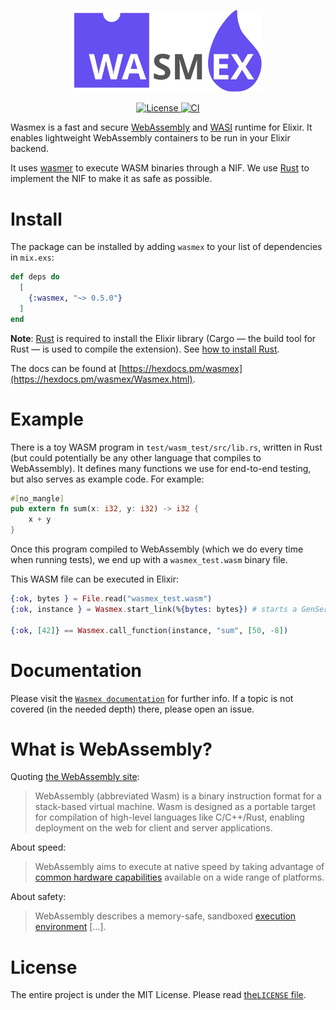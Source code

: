<p align="center">
  <img width="300" src="./logo.svg" alt="Wasmex logo">
</p>
<p align="center">
  <a href="https://github.com/tessi/wasmex/blob/master/LICENSE">
    <img src="https://img.shields.io/github/license/tessi/wasmex.svg" alt="License">
  </a>
  <a href="https://circleci.com/gh/tessi/wasmex">
    <img src="https://circleci.com/gh/tessi/wasmex.svg?style=svg" alt="CI">
  </a>
</p>

Wasmex is a fast and secure [WebAssembly](https://webassembly.org/) and [WASI](https://github.com/WebAssembly/WASI) runtime for Elixir.
It enables lightweight WebAssembly containers to be run in your Elixir backend.

It uses [wasmer](https://wasmer.io/) to execute WASM binaries through a NIF.
We use [Rust](https://www.rust-lang.org/) to implement the NIF to make it as safe as possible.

# Install

The package can be installed by adding `wasmex` to your list of
dependencies in `mix.exs`:

```elixir
def deps do
  [
    {:wasmex, "~> 0.5.0"}
  ]
end
```

**Note**: [Rust](https://www.rust-lang.org/) is required to install the Elixir library (Cargo — the build tool for Rust — is used to compile the extension).
See [how to install Rust](https://www.rust-lang.org/tools/install).

The docs can be found at [https://hexdocs.pm/wasmex](https://hexdocs.pm/wasmex/Wasmex.html).

# Example

There is a toy WASM program in `test/wasm_test/src/lib.rs`, written in Rust (but could potentially be any other language that compiles to WebAssembly).
It defines many functions we use for end-to-end testing, but also serves as example code. For example:

```rust
#[no_mangle]
pub extern fn sum(x: i32, y: i32) -> i32 {
    x + y
}
```

Once this program compiled to WebAssembly (which we do every time when running tests), we end up with a `wasmex_test.wasm` binary file.

This WASM file can be executed in Elixir:

```elixir
{:ok, bytes } = File.read("wasmex_test.wasm")
{:ok, instance } = Wasmex.start_link(%{bytes: bytes}) # starts a GenServer running this WASM instance

{:ok, [42]} == Wasmex.call_function(instance, "sum", [50, -8])
```

# Documentation

Please visit the [`Wasmex documentation`](https://hexdocs.pm/wasmex/Wasmex.html) for further info.
If a topic is not covered (in the needed depth) there, please open an issue.

# What is WebAssembly?

Quoting [the WebAssembly site](https://webassembly.org/):

> WebAssembly (abbreviated Wasm) is a binary instruction format for a
> stack-based virtual machine. Wasm is designed as a portable target
> for compilation of high-level languages like C/C++/Rust, enabling
> deployment on the web for client and server applications.

About speed:

> WebAssembly aims to execute at native speed by taking advantage of
> [common hardware
> capabilities](https://webassembly.org/docs/portability/#assumptions-for-efficient-execution)
> available on a wide range of platforms.

About safety:

> WebAssembly describes a memory-safe, sandboxed [execution
> environment](https://webassembly.org/docs/semantics/#linear-memory) […].

# License

The entire project is under the MIT License. Please read [the`LICENSE` file](https://github.com/tessi/wasmex/blob/master/LICENSE).
